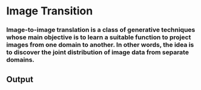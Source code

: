 # Image Transition
### Image-to-image translation is a class of generative techniques whose main objective is to learn a suitable function to project images from one domain to another. In other words, the idea is to discover the joint distribution of image data from separate domains.

## Output
